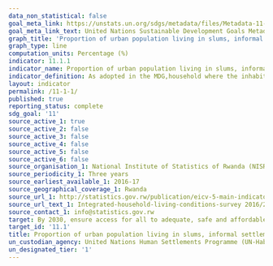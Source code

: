 ```yaml
---
data_non_statistical: false
goal_meta_link: https://unstats.un.org/sdgs/metadata/files/Metadata-11-01-01.pdf
goal_meta_link_text: United Nations Sustainable Development Goals Metadata (PDF 93.1KB)
graph_title: 'Proportion of urban population living in slums, informal settlements or inadequate housing'
graph_type: line
computation_units: Percentage (%)
indicator: 11.1.1
indicator_name: Proportion of urban population living in slums, informal settlements or inadequate housing
indicator_definition: As adopted in the MDG,household where the inhabitants suffer one or more of the following ‘household deprivations’: 1) Lack of access to improved water source, 2) Lack of access to improved sanitation facilities, 3) Lack of sufficient living area, 4) Lack of housing durability and, 5) Lack of security of tenure).
layout: indicator
permalink: /11-1-1/
published: true
reporting_status: complete
sdg_goal: '11'
source_active_1: true
source_active_2: false
source_active_3: false
source_active_4: false
source_active_5: false
source_active_6: false
source_organisation_1: National Institute of Statistics of Rwanda (NISR)
source_periodicity_1: Three years
source_earliest_available_1: 2016-17
source_geographical_coverage_1: Rwanda
source_url_1: http://statistics.gov.rw/publication/eicv-5-main-indicators-report-201617
source_url_text_1: Integrated-household-living-conditions-survey 2016/2017 - Main indicators report
source_contact_1: info@statistics.gov.rw
target: By 2030, ensure access for all to adequate, safe and affordable housing and basic services and upgrade slums
target_id: '11.1'
title: Proportion of urban population living in slums, informal settlements or inadequate housing
un_custodian_agency: United Nations Human Settlements Programme (UN-Habitat)
un_designated_tier: '1'
---
```

